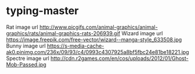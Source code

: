 # typing-master

Rat image url http://www.picgifs.com/animal-graphics/animal-graphics/rats/animal-graphics-rats-206939.gif
Wizard image url https://image.freepik.com/free-vector/wizard--manga-style_633508.jpg
Bunny image url https://s-media-cache-ak0.pinimg.com/236x/09/93/c4/0993c4307925a8bf5fbc24e81be18221.jpg
Spectre image url http://cdn.r2games.com/en/cos/uploads/2012/01/Ghost-Mob-Passed.jpg
<!--Susan css file extracted code from animate css for bounce; flash; fade in down; slide in up; and hinge for typing text 2-14-16  -->
